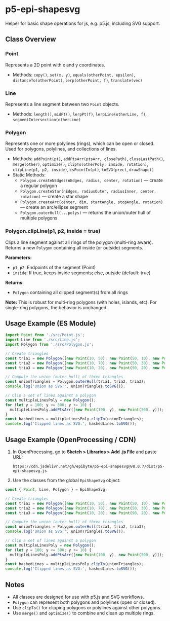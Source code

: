 # p5-epi-shapesvg

Helper for basic shape operations for js, e.g. p5.js, including SVG support.

## Class Overview

### Point
Represents a 2D point with x and y coordinates.
- Methods: `copy()`, `set(x, y)`, `equals(otherPoint, epsilon)`, `distanceTo(otherPoint)`, `lerp(otherPoint, f)`, `translate(vec)`

### Line
Represents a line segment between two `Point` objects.
- Methods: `length()`, `midPt()`, `lerpPt(f)`, `lerpLine(otherLine, f)`, `segmentIntersection(otherLine)`


### Polygon
Represents one or more polylines (rings), which can be open or closed. Used for polygons, polylines, and collections of lines.
- Methods: `addPoint(pt)`, `addPtsArr(ptsArr, closePath)`, `closeLastPath()`, `merge(other)`, `optimize()`, `clipTo(otherPoly, inside, rotation)`, `clipLine(p1, p2, inside)`, `isPointIn(pt)`, `toSVG(prec)`, `drawShape()`
- Static Methods:
  - `Polygon.createNEdges(nEdges, radius, center, rotation)` — create a regular polygon
  - `Polygon.createStar(nEdges, radiusOuter, radiusInner, center, rotation)` — create a star shape
  - `Polygon.createArc(center, dim, startAngle, stopAngle, rotation)` — create an arc/ellipse segment
  - `Polygon.outerHull(...polys)` — returns the union/outer hull of multiple polygons

### Polygon.clipLine(p1, p2, inside = true)

Clips a line segment against all rings of the polygon (multi-ring aware). Returns a new `Polygon` containing all inside (or outside) segments.

**Parameters:**
- `p1`, `p2`: Endpoints of the segment (Point)
- `inside`: If true, keeps inside segments; else, outside (default: true)

**Returns:**
- `Polygon` containing all clipped segment(s) from all rings

**Note:** This is robust for multi-ring polygons (with holes, islands, etc). For single-ring polygons, the behavior is unchanged.


## Usage Example (ES Module)

```js
import Point from './src/Point.js';
import Line from './src/Line.js';
import Polygon from './src/Polygon.js';

// Create triangles
const tria1 = new Polygon([new Point(10, 50), new Point(50, 10), new Point(90, 50)], true);
const tria2 = new Polygon([new Point(10, 70), new Point(50, 30), new Point(90, 70)], true);
const tria3 = new Polygon([new Point(10, 20), new Point(90, 20), new Point(50, 60)], true);

// Compute the union (outer hull) of three triangles
const unionTriangles = Polygon.outerHull(tria1, tria2, tria3);
console.log('Union as SVG:', unionTriangles.toSVG());

// Clip a set of lines against a polygon
const multipleLinesPoly = new Polygon();
for (let y = 100; y <= 500; y += 10) {
  multipleLinesPoly.addPtsArr([new Point(100, y), new Point(500, y)]);
}
const hashedLines = multipleLinesPoly.clipTo(unionTriangles);
console.log('Clipped lines as SVG:', hashedLines.toSVG());
```

## Usage Example (OpenProcessing / CDN)

1. In OpenProcessing, go to **Sketch > Libraries > Add .js File** and paste URL:
   
   `https://cdn.jsdelivr.net/gh/epibyte/p5-epi-shapesvg@v0.0.7/dist/p5-epi-shapesvg.js`

2. Use the classes from the global `EpiShapeSvg` object:

```js
const { Point, Line, Polygon } = EpiShapeSvg;

// Create triangles
const tria1 = new Polygon([new Point(10, 50), new Point(50, 10), new Point(90, 50)], true);
const tria2 = new Polygon([new Point(10, 70), new Point(50, 30), new Point(90, 70)], true);
const tria3 = new Polygon([new Point(10, 20), new Point(90, 20), new Point(50, 60)], true);

// Compute the union (outer hull) of three triangles
const unionTriangles = Polygon.outerHull(tria1, tria2, tria3);
console.log('Union as SVG:', unionTriangles.toSVG());

// Clip a set of lines against a polygon
const multipleLinesPoly = new Polygon();
for (let y = 100; y <= 500; y += 10) {
  multipleLinesPoly.addPtsArr([new Point(100, y), new Point(500, y)]);
}
const hashedLines = multipleLinesPoly.clipTo(unionTriangles);
console.log('Clipped lines as SVG:', hashedLines.toSVG());
```

## Notes
- All classes are designed for use with p5.js and SVG workflows.
- `Polygon` can represent both polygons and polylines (open or closed).
- Use `clipTo()` for clipping polygons or polylines against other polygons.
- Use `merge()` and `optimize()` to combine and clean up multiple rings.
